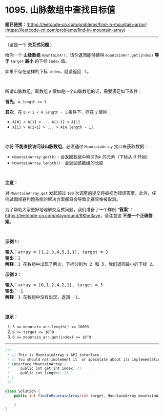 # 1095. 山脉数组中查找目标值

**题目链接：**[https://leetcode-cn.com/problems/find-in-mountain-array](https://leetcode-cn.com/problems/find-in-mountain-array)

---

<div class="content__1Y2H">
 <div class="notranslate">
  <p>（这是一个 <strong>交互式问题&nbsp;</strong>）</p> 
  <p>给你一个 <strong>山脉数组</strong>&nbsp;<code>mountainArr</code>，请你返回能够使得&nbsp;<code>mountainArr.get(index)</code>&nbsp;<strong>等于</strong>&nbsp;<code>target</code>&nbsp;<strong>最小</strong>&nbsp;的下标 <code>index</code>&nbsp;值。</p> 
  <p>如果不存在这样的下标 <code>index</code>，就请返回&nbsp;<code>-1</code>。</p> 
  <p>&nbsp;</p> 
  <p>所谓山脉数组，即数组&nbsp;<code>A</code>&nbsp;假如是一个山脉数组的话，需要满足如下条件：</p> 
  <p><strong>首先</strong>，<code>A.length &gt;= 3</code></p> 
  <p><strong>其次</strong>，在&nbsp;<code>0 &lt; i&nbsp;&lt; A.length - 1</code>&nbsp;条件下，存在 <code>i</code> 使得：</p> 
  <ul> 
   <li><code>A[0] &lt; A[1] &lt; ... A[i-1] &lt; A[i]</code></li> 
   <li><code>A[i] &gt; A[i+1] &gt; ... &gt; A[A.length - 1]</code></li> 
  </ul> 
  <p>&nbsp;</p> 
  <p>你将&nbsp;<strong>不能直接访问该山脉数组</strong>，必须通过&nbsp;<code>MountainArray</code>&nbsp;接口来获取数据：</p> 
  <ul> 
   <li><code>MountainArray.get(k)</code>&nbsp;- 会返回数组中索引为<code>k</code>&nbsp;的元素（下标从 0 开始）</li> 
   <li><code>MountainArray.length()</code>&nbsp;- 会返回该数组的长度</li> 
  </ul> 
  <p>&nbsp;</p> 
  <p><strong>注意：</strong></p> 
  <p>对&nbsp;<code>MountainArray.get</code>&nbsp;发起超过 <code>100</code> 次调用的提交将被视为错误答案。此外，任何试图规避判题系统的解决方案都将会导致比赛资格被取消。</p> 
  <p>为了帮助大家更好地理解交互式问题，我们准备了一个样例 “<strong>答案</strong>”：<a href="https://leetcode-cn.com/playground/RKhe3ave">https://leetcode-cn.com/playground/RKhe3ave</a>，请注意这 <strong>不是一个正确答案</strong>。</p> 
  <ol> 
  </ol> 
  <p>&nbsp;</p> 
  <p><strong>示例 1：</strong></p> 
  <pre class="language-text"><strong>输入：</strong>array = [1,2,3,4,5,3,1], target = 3
<strong>输出：</strong>2
<strong>解释：</strong>3 在数组中出现了两次，下标分别为 2 和 5，我们返回最小的下标 2。</pre> 
  <p><strong>示例 2：</strong></p> 
  <pre class="language-text"><strong>输入：</strong>array = [0,1,2,4,2,1], target = 3
<strong>输出：</strong>-1
<strong>解释：</strong>3 在数组中没有出现，返回 -1。
</pre> 
  <p>&nbsp;</p> 
  <p><strong>提示：</strong></p> 
  <ol> 
   <li><code>3 &lt;= mountain_arr.length() &lt;= 10000</code></li> 
   <li><code>0 &lt;= target &lt;= 10^9</code></li> 
   <li><code>0 &lt;= mountain_arr.get(index) &lt;=&nbsp;10^9</code></li> 
  </ol> 
 </div>
</div>

---

```java
/**
 * // This is MountainArray's API interface.
 * // You should not implement it, or speculate about its implementation
 * interface MountainArray {
 *     public int get(int index) {}
 *     public int length() {}
 * }
 */
 
class Solution {
    public int findInMountainArray(int target, MountainArray mountainArr) {
        
    }
}
```